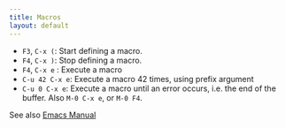 ```yaml
---
title: Macros
layout: default
---
```


- `F3`, `C-x (`: Start defining a macro. 
- `F4`, `C-x )`: Stop defining a macro. 
- `F4`, `C-x e` : Execute a macro
- `C-u 42 C-x e`: Execute a macro 42 times, using prefix argument 
- `C-u 0 C-x e`: Execute a macro until an error occurs, i.e. the end of the buffer.  Also `M-0 C-x e`, or `M-0 F4`.

See also [Emacs Manual](http://www.gnu.org/software/emacs/manual/html_node/emacs/Keyboard-Macros.html#Keyboard-Macros)